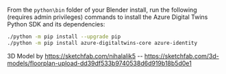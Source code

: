 From the `python\bin` folder of your Blender install, run the following (requires admin privileges) commands to install the Azure Digital Twins Python SDK and its dependencies:

```bash
./python -m pip install --upgrade pip
./python -m pip install azure-digitaltwins-core azure-identity
```

3D Model by https://sketchfab.com/nihalalik5 -- https://sketchfab.com/3d-models/floorplan-upload-dd39df533b9740538d6d919b18b5d0e1